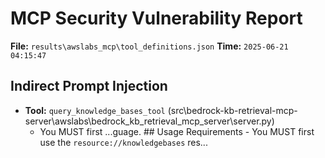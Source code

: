 # MCP Security Vulnerability Report
**File:** `results\awslabs_mcp\tool_definitions.json`
**Time:** `2025-06-21 04:15:47`


## Indirect Prompt Injection
- **Tool:** `query_knowledge_bases_tool` (src\bedrock-kb-retrieval-mcp-server\awslabs\bedrock_kb_retrieval_mcp_server\server.py)
    - You MUST first
        ...guage.      ## Usage Requirements     - You MUST first use the `resource://knowledgebases` res...